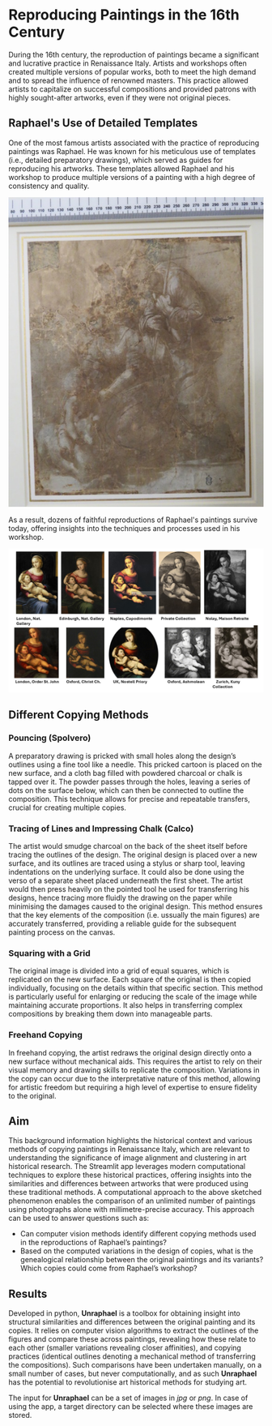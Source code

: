 # Reproducing Paintings in the 16th Century

During the 16th century, the reproduction of paintings became a significant and lucrative practice in Renaissance Italy. Artists and workshops often created multiple versions of popular works, both to meet the high demand and to spread the influence of renowned masters. This practice allowed artists to capitalize on successful compositions and provided patrons with highly sought-after artworks, even if they were not original pieces.

## Raphael's Use of Detailed Templates

One of the most famous artists associated with the practice of reproducing paintings was Raphael. He was known for his meticulous use of  templates (i.e., detailed preparatory drawings), which served as guides for reproducing his artworks. These templates allowed Raphael and his workshop to produce multiple versions of a painting with a high degree of consistency and quality.

![template](_static/template_image.jpg)

As a result, dozens of faithful reproductions of Raphael's paintings survive today, offering insights into the techniques and processes used in his workshop.

![data](_static/example_data.jpg)

## Different Copying Methods

### Pouncing (Spolvero)
A preparatory drawing is pricked with small holes along the design’s outlines using a fine tool like a needle. This pricked cartoon is placed on the new surface, and a cloth bag filled with powdered charcoal or chalk is tapped over it. The powder passes through the holes, leaving a series of dots on the surface below, which can then be connected to outline the composition. This technique allows for precise and repeatable transfers, crucial for creating multiple copies.

### Tracing of Lines and Impressing Chalk (Calco)
The artist would smudge charcoal on the back of the sheet itself before tracing the outlines of the design. The original design is placed over a new surface, and its outlines are traced using a stylus or sharp tool, leaving indentations on the underlying surface. It could also be done using the verso of a separate sheet placed underneath the first sheet. The artist would then press heavily on the pointed tool he used for transferring his designs, hence tracing more fluidly the drawing on the paper while minimising the damages caused to the original design. This method ensures that the key elements of the composition (i.e. ussually the main figures) are accurately transferred, providing a reliable guide for the subsequent painting process on the canvas.

### Squaring with a Grid
The original image is divided into a grid of equal squares, which is replicated on the new surface. Each square of the original is then copied individually, focusing on the details within that specific section. This method is particularly useful for enlarging or reducing the scale of the image while maintaining accurate proportions. It also helps in transferring complex compositions by breaking them down into manageable parts.

###  Freehand Copying
In freehand copying, the artist redraws the original design directly onto a new surface without mechanical aids. This requires the artist to rely on their visual memory and drawing skills to replicate the composition. Variations in the copy can occur due to the interpretative nature of this method, allowing for artistic freedom but requiring a high level of expertise to ensure fidelity to the original.


## Aim
This background information highlights the historical context and various methods of copying paintings in Renaissance Italy, which are relevant to understanding the significance of image alignment and clustering in art historical research. The Streamlit app leverages modern computational techniques to explore these historical practices, offering insights into the similarities and differences between artworks that were produced using these traditional methods. A computational approach to the above sketched phenomenon enables the comparison of an unlimited number of paintings using photographs alone with millimetre-precise accuracy. This approach can be used to answer questions such as:

- Can computer vision methods identify different copying methods used in the reproductions of Raphael’s paintings? 
- Based on the computed variations in the design of copies, what is the genealogical relationship between the original paintings and its variants? Which copies could come from Raphael’s workshop?

## Results
Developed in python, **Unraphael** is a toolbox for obtaining insight into structural similarities and differences between the original painting and its copies. It relies on computer vision algorithms to extract the outlines of the figures and compare these across paintings, revealing how these relate to each other (smaller variations revealing closer affinities), and copying practices (identical outlines denoting a mechanical method of transferring the compositions). Such comparisons have been undertaken manually, on a small number of cases, but never computationally, and as such **Unraphael** has the potential to revolutionise art historical methods for studying art.

 The input for **Unraphael** can be a set of images in *jpg* or *png*. In case of using the app, a target directory can be selected where these images are stored.
